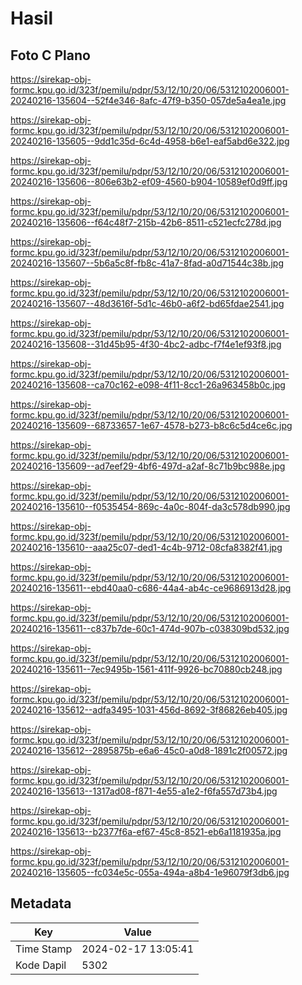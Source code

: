 # Hasil

## Foto C Plano

https://sirekap-obj-formc.kpu.go.id/323f/pemilu/pdpr/53/12/10/20/06/5312102006001-20240216-135604--52f4e346-8afc-47f9-b350-057de5a4ea1e.jpg

https://sirekap-obj-formc.kpu.go.id/323f/pemilu/pdpr/53/12/10/20/06/5312102006001-20240216-135605--9dd1c35d-6c4d-4958-b6e1-eaf5abd6e322.jpg

https://sirekap-obj-formc.kpu.go.id/323f/pemilu/pdpr/53/12/10/20/06/5312102006001-20240216-135606--806e63b2-ef09-4560-b904-10589ef0d9ff.jpg

https://sirekap-obj-formc.kpu.go.id/323f/pemilu/pdpr/53/12/10/20/06/5312102006001-20240216-135606--f64c48f7-215b-42b6-8511-c521ecfc278d.jpg

https://sirekap-obj-formc.kpu.go.id/323f/pemilu/pdpr/53/12/10/20/06/5312102006001-20240216-135607--5b6a5c8f-fb8c-41a7-8fad-a0d71544c38b.jpg

https://sirekap-obj-formc.kpu.go.id/323f/pemilu/pdpr/53/12/10/20/06/5312102006001-20240216-135607--48d3616f-5d1c-46b0-a6f2-bd65fdae2541.jpg

https://sirekap-obj-formc.kpu.go.id/323f/pemilu/pdpr/53/12/10/20/06/5312102006001-20240216-135608--31d45b95-4f30-4bc2-adbc-f7f4e1ef93f8.jpg

https://sirekap-obj-formc.kpu.go.id/323f/pemilu/pdpr/53/12/10/20/06/5312102006001-20240216-135608--ca70c162-e098-4f11-8cc1-26a963458b0c.jpg

https://sirekap-obj-formc.kpu.go.id/323f/pemilu/pdpr/53/12/10/20/06/5312102006001-20240216-135609--68733657-1e67-4578-b273-b8c6c5d4ce6c.jpg

https://sirekap-obj-formc.kpu.go.id/323f/pemilu/pdpr/53/12/10/20/06/5312102006001-20240216-135609--ad7eef29-4bf6-497d-a2af-8c71b9bc988e.jpg

https://sirekap-obj-formc.kpu.go.id/323f/pemilu/pdpr/53/12/10/20/06/5312102006001-20240216-135610--f0535454-869c-4a0c-804f-da3c578db990.jpg

https://sirekap-obj-formc.kpu.go.id/323f/pemilu/pdpr/53/12/10/20/06/5312102006001-20240216-135610--aaa25c07-ded1-4c4b-9712-08cfa8382f41.jpg

https://sirekap-obj-formc.kpu.go.id/323f/pemilu/pdpr/53/12/10/20/06/5312102006001-20240216-135611--ebd40aa0-c686-44a4-ab4c-ce9686913d28.jpg

https://sirekap-obj-formc.kpu.go.id/323f/pemilu/pdpr/53/12/10/20/06/5312102006001-20240216-135611--c837b7de-60c1-474d-907b-c038309bd532.jpg

https://sirekap-obj-formc.kpu.go.id/323f/pemilu/pdpr/53/12/10/20/06/5312102006001-20240216-135611--7ec9495b-1561-411f-9926-bc70880cb248.jpg

https://sirekap-obj-formc.kpu.go.id/323f/pemilu/pdpr/53/12/10/20/06/5312102006001-20240216-135612--adfa3495-1031-456d-8692-3f86826eb405.jpg

https://sirekap-obj-formc.kpu.go.id/323f/pemilu/pdpr/53/12/10/20/06/5312102006001-20240216-135612--2895875b-e6a6-45c0-a0d8-1891c2f00572.jpg

https://sirekap-obj-formc.kpu.go.id/323f/pemilu/pdpr/53/12/10/20/06/5312102006001-20240216-135613--1317ad08-f871-4e55-a1e2-f6fa557d73b4.jpg

https://sirekap-obj-formc.kpu.go.id/323f/pemilu/pdpr/53/12/10/20/06/5312102006001-20240216-135613--b2377f6a-ef67-45c8-8521-eb6a1181935a.jpg

https://sirekap-obj-formc.kpu.go.id/323f/pemilu/pdpr/53/12/10/20/06/5312102006001-20240216-135605--fc034e5c-055a-494a-a8b4-1e96079f3db6.jpg


## Metadata

| Key        | Value               |
| ---------- | ------------------- |
| Time Stamp | 2024-02-17 13:05:41 |
| Kode Dapil | 5302                |



